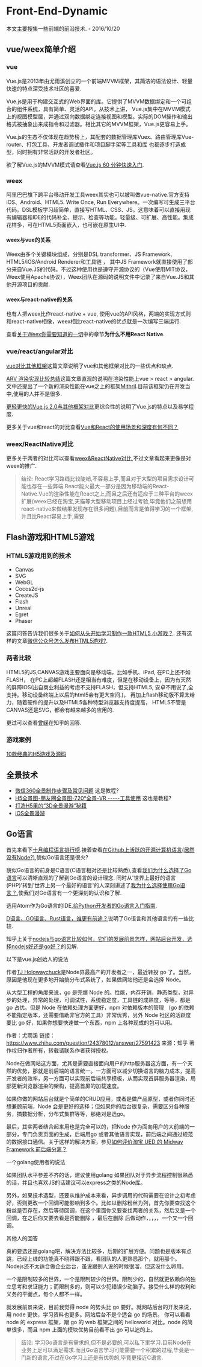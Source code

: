 # Front-End-Dynamic

本文主要搜集一些前端的前沿技术. - 2016/10/20

## vue/weex简单介绍

### vue

Vue.js是2013年由尤雨溪创立的一个前端MVVM框架，其简洁的语法设计、轻量快速的特点深受技术社区的喜爱.

Vue.js是用于构建交互式的Web界面的库。它提供了MVVM数据绑定和一个可组合的组件系统，具有简单、灵活的API。从技术上讲， Vue.js集中在MVVM模式上的视图模型层，并通过双向数据绑定连接视图和模型。实际的DOM操作和输出格式被抽象出来成指令和过滤器。相比其它的MVVM框架，Vue.js更容易上手。

Vue.js的生态不仅体现在趋势榜上，其配套的数据管理库Vuex、路由管理库Vue-router、打包工具、开发者调试插件和项目脚手架等工具和库 也都逐步打造成型，同时拥有非常活跃的开发者社区。

欲了解Vue.js的MVVM模式请查看[Vue.js 60 分钟快速入门](http://mp.weixin.qq.com/s?__biz=MzAxODE2MjM1MA==&mid=2651551140&idx=1&sn=5b791228d7978a837bb83063cf6e07d6&scene=0#wechat_redirect).

### weex

阿里巴巴旗下跨平台移动开发工具weex其实也可以被叫做vue-native.官方支持iOS、Android、HTML5. Write Once, Run Everywhere。一次编写可生成三平台代码。DSL模板学习超简单，直接写HTML、CSS、JS。这意味着可以直接用现有编辑器和IDE的代码补全、提示、检查等功能。轻量级、可扩展、高性能。集成花样多，可在HTML5页面嵌入，也可嵌在原生UI中. 



#### weex与vue的关系

Weex由多个关键模块组成，分别是DSL transformer、JS Framework、HTML5/iOS/Android Renderer和工具链 ， 其中JS Framework就直接使用了部分来自Vue.JS的代码。不过这种使用也是遵守开源协议的（Vue使用MIT协议，Weex使用Apache协议），Weex团队在源码的说明文件中记录了来自Vue.JS和其他开源项目的贡献.


#### weex与react-native的关系

也有人把weex比作react-native + vue, 使用vue的API风格，两端的实现方式则和react-native相像，weex相比react-native的优点就是一次编写三端运行.


查看[关于Weex你需要知道的一切](http://www.imooc.com/article/6961)中的章节**为什么不用React Native**.



### vue/react/angular对比

[vue对比其他框架](http://cn.vuejs.org/guide/comparison.html#Angular)这篇文章说明了vue和其他框架对比的一些优点和缺点.


[ARV 渲染实现比较总结](http://blog.sprabbit.com/2016/03/08/Angular-React-Vue-Rendering-4/)这篇文章直观的说明在渲染性能上vue > react > angular. 文中还提出了一个新的渲染性能在vue之上的框架[Mithril](http://mithril.js.org/).目前该框架仍在开发当中,使用的人并不是很多.


[更轻更快的Vue.js 2.0与其他框架对比](http://mp.weixin.qq.com/s?__biz=MzIwNjQwMzUwMQ==&mid=2247484329&idx=1&sn=f79da7c92cda7352c8a651f459ef4172&chksm=9723616ba054e87df94522a9c67de26c9ac1f2532198506f47f9c589070d4c530a66ed37dd70&scene=0#wechat_redirect)更综合性的说明了Vue.js的特点以及易学程度.


更多关于vue和react的对比查看[Vue和React的使用场景和深度有何不同？](https://www.zhihu.com/question/31585377?rf=35892450)


### weex/ReactNative对比

更多关于两者的对比可以查看[weex&ReactNative对比](https://zhuanlan.zhihu.com/p/21677103),不过文章看起来更像是对weex的推广.


>结论: React学习路线比较陡峭,不容易上手,而且对于大型的项目需求设计可能也存在一些弊端.React能火最大一部分是因为移动端的React-Native.Vue的渲染性能在React之上,而且之后还有适应于三种平台的weex扩展(weex已经在淘宝,天猫等大型移动项目上经过考验,毕竟他们之前想用react-native来做结果发现存在很多问题),目前而言是值得学习的一个框架,并且比React容易上手,需要



## Flash游戏和HTML5游戏

### HTML5游戏用到的技术

- Canvas
- SVG
- WebGL
- Cocos2d-js
- CreateJS
- Flash
- Unreal
- Egret
- Phaser

这篇问答告诉我们很多关于[如何从头开始学习制作一款HTML5 小游戏？](https://www.zhihu.com/question/19954833).
还有这样的文章[微信公众号怎么发布HTML5游戏?](https://www.zhihu.com/question/25434838).

### 两者比较


HTML5的JS,CANVAS游戏主要面向是移动端，比如手机、iPad, 在PC上还不如FLASH， 在PC上超越FLASH还是相当有难度，但是在移动设备上，因为有天然的屏障IOS(出自商业利益的考虑不支持FLASH，但支持HTML5, 安卓不用说了,全支持。移动设备终端上以后的html5会有更大空间.)， 再加上flash移动版不算太给力，随着硬件的提升以及HTML5各种特型浏览器支持度提高， HTML5不管是CANVAS还是SVG，都会有越来越多的应用的.

更过可以查看[曾嵘](https://www.zhihu.com/question/21985107)在知乎的回答.


### 游戏案例

[10款经典的H5游戏及源码](http://www.html5tricks.com/10-html5-game-with-code.html) 


## 全景技术

- [微信360全景制作步骤及常见问题](http://jingyan.baidu.com/article/425e69e6b290dcbe15fc168a.html) 这是教程?
- [H5全景图-朋友圈全景图-720°全景-VR -----工具使用](http://blog.csdn.net/lipengshiwo/article/details/52550808) 这也是教程?
- [打造H5里的“3D全景漫游”秘籍](https://isux.tencent.com/3d.html)
- [iOS全景漫游](http://www.jianshu.com/p/e09646ebcc64)


## Go语言

首先来看下[十月编程语言排行榜](https://zhuanlan.zhihu.com/p/22842618).接着查看[在Github上活跃的开源计算机语言(居然没有Node?)](https://github.com/showcases/programming-languages),貌似Go语言还是很火? 

貌似Go语言的前身是C语言(C语言相对还是比较熟悉),查看[我们为什么选择了Go语言](http://kevin.doyeden.com/2016/09/24/why-we-choose-go/)可以清晰直观的了解到Go语言的设计理念. 同时从'世界上最好的语言(PHP)'转到'世界上另一个最好的语言'的人深刻讲述了[我为什么选择使用Go语言？](https://www.sdk.cn/news/2836),使我们对Go语言有一个更深刻的认识和了解.


选用Atom作为Go语言的IDE,[给Python开发者的Go语言入门指南](http://mp.weixin.qq.com/s?__biz=MzI0NjIxMzE5OQ==&mid=2656697874&idx=1&sn=5c0964e436fe4e16aad3e83e5403c528#rd).

[D语言、GO语言、Rust语言，谁更有前途？](https://www.sdk.cn/news/3058)说明了Go语言和其他语言的有一些比较.


知乎上关于[nodejs与go语言比较如何，它们的发展前景怎样，网站后台开发，选择nodejs好还是go好？](https://www.zhihu.com/question/24378012)的见解. 

以下是vue.js创始人的说法

作者[TJ Holowaychuck](https://github.com/tj)是Node界最高产的开发者之一，最近转投 go 了。当然，原因是他现在更多地开始搞分布式系统了，如果做网站他还是会选择 Node。

从大型工程的角度来说，go 是完爆 Node 的。性能，内存开销，静态类型，对异步的处理，异常的处理，可调试性，系统稳定度，工具链的成熟度，等等，都是 go 占优。但是 Node 在依赖处理方面更好，npm 对依赖版本的管理 （go 的依赖不能指定版本，还需要借助非官方的工具）非常优秀，另外 Node 社区的活跃度要比 go 好，如果你想要快速做一个东西，npm 上各种现成的包可以用。


作者：尤雨溪
链接：https://www.zhihu.com/question/24378012/answer/27591423
来源：知乎
著作权归作者所有，转载请联系作者获得授权。


Node在做网站这方面，尤其是需要直接面向用户的http服务器这方面，有一个天然的优势，那就是前后端的语言统一。一方面可以减少切换语言的脑力成本，提高开发者的效率，另一方面可以实现前后端共享模板，从而实现首屏服务器渲染，局部更新浏览器渲染的架构，提高首屏的加载速度。

如果你做的网站后台就是个简单的CRUD应用，或者是做产品原型，或者你同时还想兼顾前端，Node 会是更好的选择；但如果你的后台很复杂，需要区分各种服务，搞数据分析，分布式集群等等，那绝对是选go。

最后，其实两者结合起来用也是完全可以的，把Node 作为面向用户的大前端的一部分，专门负责页面的生成，后端用go 或者其他语言实现，前后端之间通过规范的数据接口通信。关于这样的解决方案，参见[如何评价淘宝 UED 的 Midway Framework 前后端分离？](https://www.zhihu.com/question/23512853)


一个golang使用者的说法


如果团队水平参差不齐的话，建议使用golang 
如果团队对于异步流程控制很熟悉的话，并且也喜欢JS的话建议可以express之类的Node库。

另外，如果技术选型，还要从维护成本来看，异步调用的代码需要在设计之初考虑好，否则更改一个回调可能影响到多个。比如以删除粉丝为列，首先你要查找这个粉丝是否存在，然后等待回调，在这个里面你又要查找两者的关系，然后又是一个回调，在之后你又要去看是否能删除 ，最后在删除 后做动作，，，，，一个又一个回调。


其他人的回答

真的要选还是golang吧，解决方法比较多，后期的扩展方便。问题也是版本有点跳，已经上线的功能真不晓得跟不跟，看团队的人更熟悉那个，就用那个。Nodejs还不太适合做企业后台，虽说跟别人说的时候很溜，但这没什么卵用。


一个是限制较多的世界，一个是限制较少的世界。限制少的，自然就更依赖你的独立思考和求证能力；而限制多的，则可以少犯错误少动脑子。接受什么样的权利和义务的平衡点，每个人都不一样。


就发展前景来说，目前我觉得 node 的势头比 go 要好。就网站后台的开发来说，用 node 更快，学习资料也更多。网站后台不是个适合 go 的场景。
你可以看看 node 的 express 框架，跟 go 的 web 框架之间的 helloworld 对比。node 的简单很多，而且 npm 上面的模块优势目前看不出 go 可以追的上。



>结论: 学习Go语言是有需求的,但不是必要的,可以私下里学习.目前Node在业务上足可以满足需求.而且Go语言学习可能需要一个积累的过程,毕竟是一门新的语言,不过在Go学习上还是有优势的,毕竟更接近C语言.

